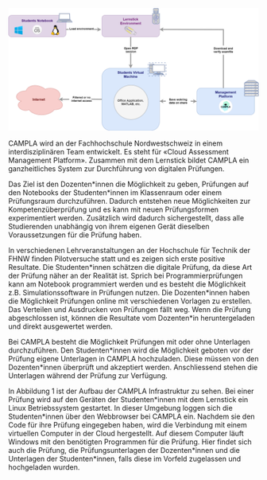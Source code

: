 <img src="/assets/images/studentExaminationSetup.png" class="inline"/>

CAMPLA wird an der Fachhochschule Nordwestschweiz in einem interdisziplinären Team entwickelt. Es steht für «Cloud Assessment Management Platform».  Zusammen mit dem Lernstick bildet CAMPLA ein ganzheitliches System zur Durchführung von digitalen Prüfungen. 

Das Ziel ist den Dozenten\*innen die Möglichkeit zu geben, Prüfungen auf den Notebooks der Studenten\*innen im Klassenraum oder einem Prüfungsraum durchzuführen. Dadurch entstehen neue Möglichkeiten zur Kompetenzüberprüfung und es kann mit neuen Prüfungsformen experimentiert werden. Zusätzlich wird dadurch sichergestellt, dass alle Studierenden unabhängig von ihrem eigenen Gerät dieselben Voraussetzungen für die Prüfung haben. 

In verschiedenen Lehrveranstaltungen an der Hochschule für Technik der FHNW finden Pilotversuche statt und es zeigen sich erste positive Resultate. Die Studenten*innen schätzen die digitale Prüfung, da diese Art der Prüfung näher an der Realität ist. Sprich bei Programmierprüfungen kann am Notebook programmiert werden und es besteht die Möglichkeit z.B. Simulationssoftware in Prüfungen nutzen. Die Dozenten\*innen haben die Möglichkeit Prüfungen online mit verschiedenen Vorlagen zu erstellen. Das Verteilen und Ausdrucken von Prüfungen fällt weg. Wenn die Prüfung abgeschlossen ist, können die Resultate vom Dozenten\*in heruntergeladen und direkt ausgewertet werden. 

Bei CAMPLA besteht die Möglichkeit Prüfungen mit oder ohne Unterlagen durchzuführen. Den Studenten\*innen wird die Möglichkeit geboten vor der Prüfung eigene Unterlagen in CAMPLA hochzuladen. Diese müssen von den Dozenten\*innen überprüft und akzeptiert werden. Anschliessend stehen die Unterlagen während der Prüfung zur Verfügung. 

In Abbildung 1 ist der Aufbau der CAMPLA Infrastruktur zu sehen. Bei einer Prüfung wird auf den Geräten der Studenten\*innen mit dem Lernstick ein Linux Betriebssystem gestartet. In dieser Umgebung loggen sich die Studenten\*innen über den Webbrowser bei CAMPLA ein. Nachdem sie den Code für ihre Prüfung eingegeben haben, wird die Verbindung mit einem virtuellen Computer in der Cloud hergestellt. Auf diesem Computer läuft Windows mit den benötigten Programmen für die Prüfung. Hier findet sich auch die Prüfung, die Prüfungsunterlagen der Dozenten\*innen und die Unterlagen der Studenten\*innen, falls diese im Vorfeld zugelassen und hochgeladen wurden. 
